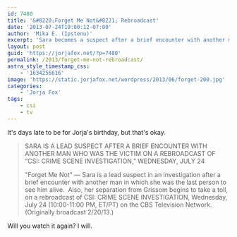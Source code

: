 ```yaml
---
id: 7480
title: '&#8220;Forget Me Not&#8221; Rebroadcast'
date: '2013-07-24T10:00:12-07:00'
author: 'Mika E. (Ipstenu)'
excerpt: 'Sara becomes a suspect after a brief encounter with another man. What about Grissom?'
layout: post
guid: 'https://jorjafox.net/?p=7480'
permalink: /2013/forget-me-not-rebroadcast/
astra_style_timestamp_css:
    - '1634256616'
image: 'https://static.jorjafox.net/wordpress/2013/06/forget-200.jpg'
categories:
    - 'Jorja Fox'
tags:
    - csi
    - tv
---
```


It's days late to be for Jorja's birthday, but that's okay.
<blockquote>SARA IS A LEAD SUSPECT AFTER A BRIEF ENCOUNTER WITH ANOTHER MAN WHO WAS THE VICTIM ON A REBROADCAST OF “CSI: CRIME SCENE INVESTIGATION,” WEDNESDAY, JULY 24

"Forget Me Not" — Sara is a lead suspect in an investigation after a brief encounter with another man in which she was the last person to see him alive.  Also, her separation from Grissom begins to take a toll, on a rebroadcast of CSI: CRIME SCENE INVESTIGATION, Wednesday, July 24 (10:00-11:00 PM, ET/PT) on the CBS Television Network. (Originally broadcast 2/20/13.)</blockquote>
Will you watch it again? I will.